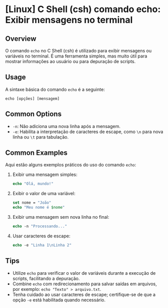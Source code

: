 # [Linux] C Shell (csh) comando echo: Exibir mensagens no terminal

## Overview
O comando `echo` no C Shell (csh) é utilizado para exibir mensagens ou variáveis no terminal. É uma ferramenta simples, mas muito útil para mostrar informações ao usuário ou para depuração de scripts.

## Usage
A sintaxe básica do comando `echo` é a seguinte:

```
echo [opções] [mensagem]
```

## Common Options
- `-n`: Não adiciona uma nova linha após a mensagem.
- `-e`: Habilita a interpretação de caracteres de escape, como `\n` para nova linha ou `\t` para tabulação.

## Common Examples
Aqui estão alguns exemplos práticos do uso do comando `echo`:

1. Exibir uma mensagem simples:
   ```csh
   echo "Olá, mundo!"
   ```

2. Exibir o valor de uma variável:
   ```csh
   set nome = "João"
   echo "Meu nome é $nome"
   ```

3. Exibir uma mensagem sem nova linha no final:
   ```csh
   echo -n "Processando..."
   ```

4. Usar caracteres de escape:
   ```csh
   echo -e "Linha 1\nLinha 2"
   ```

## Tips
- Utilize `echo` para verificar o valor de variáveis durante a execução de scripts, facilitando a depuração.
- Combine `echo` com redirecionamento para salvar saídas em arquivos, por exemplo: `echo "Texto" > arquivo.txt`.
- Tenha cuidado ao usar caracteres de escape; certifique-se de que a opção `-e` está habilitada quando necessário.